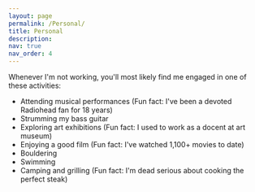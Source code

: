 ```yaml
---
layout: page
permalink: /Personal/
title: Personal
description:
nav: true
nav_order: 4
---
```


Whenever I'm not working, you'll most likely find me engaged in one of these activities:

- Attending musical performances (Fun fact: I've been a devoted Radiohead fan for 18 years)
- Strumming my bass guitar
- Exploring art exhibitions (Fun fact: I used to work as a docent at art museum)
- Enjoying a good film (Fun fact: I've watched 1,100+ movies to date)
- Bouldering
- Swimming
- Camping and grilling (Fun fact: I'm dead serious about cooking the perfect steak)